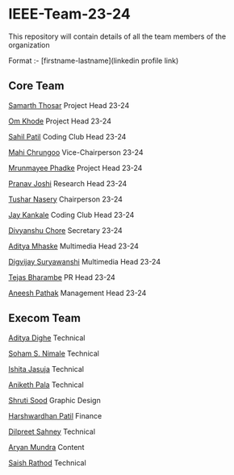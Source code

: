 # IEEE-Team-23-24

This repository will contain details of all the team members of the organization

Format :- [firstname-lastname](linkedin profile link)

## Core Team

[Samarth Thosar](https://www.linkedin.com/in/samarth-thosar/ "Open linkedin") Project Head 23-24

[Om Khode](https://www.linkedin.com/in/om-khode/) Project Head 23-24

[Sahil Patil](https://www.linkedin.com/in/sahil-patil-/) Coding Club Head 23-24

[Mahi Chrungoo](https://www.linkedin.com/in/mahi-chrungoo/) Vice-Chairperson 23-24

[Mrunmayee Phadke](https://www.linkedin.com/in/mrunmayee-phadke-635060241/) Project Head 23-24

[Pranav Joshi](https://www.linkedin.com/in/pranav-joshi-168298231/) Research Head 23-24

[Tushar Nasery](https://www.linkedin.com/in/tushar-nasery/) Chairperson 23-24

[Jay Kankale](https://www.linkedin.com/in/jay-kankale-543a41232/ "Open Linked In") Coding Club Head 23-24

[Divyanshu Chore](https://www.linkedin.com/in/divyanshu-chore-2bb413223/ "Open LinkedIn") Secretary 23-24

[Aditya Mhaske](https://www.linkedin.com/in/aditya-mhaske-77a642223/ "Open Linked In") Multimedia Head 23-24

[Digvijay Suryawanshi](https://www.linkedin.com/in/digvijay-suryawanshi-844576229/ "Open LinkeIn") Multimedia Head 23-24

[Tejas Bharambe](https://www.linkedin.com/in/tejas-bharambe-8b0512230/ "Open LinkedIn") PR Head 23-24

[Aneesh Pathak](https://www.linkedin.com/in/aneesh-pathak-a799bb22b/ "Open LinkedIn") Management Head 23-24

## Execom Team

[Aditya Dighe](https://www.linkedin.com/in/aditya-dighe/ "Open Linkedin") Technical

[Soham S. Nimale](https://www.linkedin.com/in/soham-nimale-500692257/ "Open Linkedin") Technical

[Ishita Jasuja](https://www.linkedin.com/in/ishita-jasuja-52286b257/ "Open Linkedin") Technical

[Aniketh Pala](https://www.linkedin.com/in/aniketh-pala-415290257/ "Open Linkedin") Technical

[Shruti Sood](https://www.linkedin.com/in/shruti-sood-306b6a258/ "Open Linkedin") Graphic Design

[Harshwardhan Patil](https://www.linkedin.com/in/harshwardhan-patil-b95ab0241/ "Open Linkedin") Finance

[Dilpreet Sahney](https://www.linkedin.com/in/dilpreet-singh-sahney-302094250/ "Open Linkedin") Technical

[Aryan Mundra](https://www.linkedin.com/in/aryan-mundra-512b64218/ "Open Linkedin") Content

[Saish Rathod](https://www.linkedin.com/in/saish-rathod-18a4b3260/ "Open Linkedin") Technical